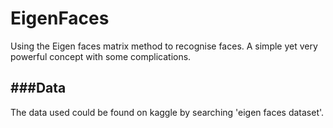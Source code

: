 # EigenFaces
Using the Eigen faces matrix method to recognise faces. A simple yet very powerful concept with some complications.

###Data
-------------
The data used could be found on kaggle by searching 'eigen faces dataset'.
